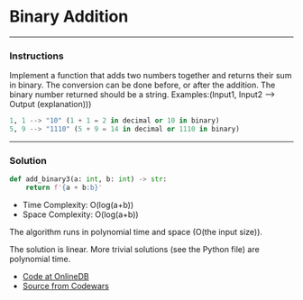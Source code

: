 # Binary Addition

---
### Instructions

Implement a function that adds two numbers together and returns their sum in binary. The conversion can be done before, or after the addition.
The binary number returned should be a string.
Examples:(Input1, Input2 --> Output (explanation)))

```py
1, 1 --> "10" (1 + 1 = 2 in decimal or 10 in binary)
5, 9 --> "1110" (5 + 9 = 14 in decimal or 1110 in binary)

```

---

### Solution

```py
def add_binary3(a: int, b: int) -> str:
    return f'{a + b:b}'
```

* Time Complexity: O(log(a+b))
* Space Complexity: O(log(a+b)) 

The algorithm runs in polynomial time and space (O(the input size)).

The solution is linear.
More trivial solutions (see the Python file) are polynomial time.

* [Code at OnlineDB](https://onlinegdb.com/T7UmFCH4Z)
* [Source from Codewars](https://www.codewars.com/kata/551f37452ff852b7bd000139/train/python)
